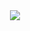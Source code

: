 <div align=center>
	<img src="https://img.shields.io/badge/unity-FFFFFF?style=for-the-badge&logo=unity&logoColor=white">
    <br>
</div>

